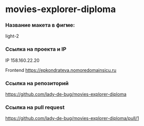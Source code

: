# movies-explorer-diploma

### Название макета в фигме:

light-2

### Ccылка на проекта и IP

IP 158.160.22.20

Frontend https://epkondrateva.nomoredomainsicu.ru

### Ссылка на репозиторий

https://github.com/lady-de-bug/movies-explorer-diploma

### Ссылка на pull request

https://github.com/lady-de-bug/movies-explorer-diploma/pull/1
